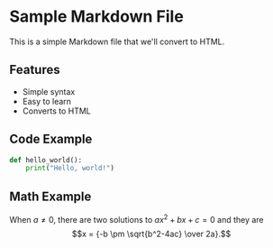 # Sample Markdown File

This is a simple Markdown file that we'll convert to HTML.

## Features

- Simple syntax
- Easy to learn
- Converts to HTML

## Code Example

```python
def hello_world():
    print("Hello, world!")
```

## Math Example

When $a \ne 0$, there are two solutions to $ax^2 + bx + c = 0$ and they are
$$x = {-b \pm \sqrt{b^2-4ac} \over 2a}.$$ 